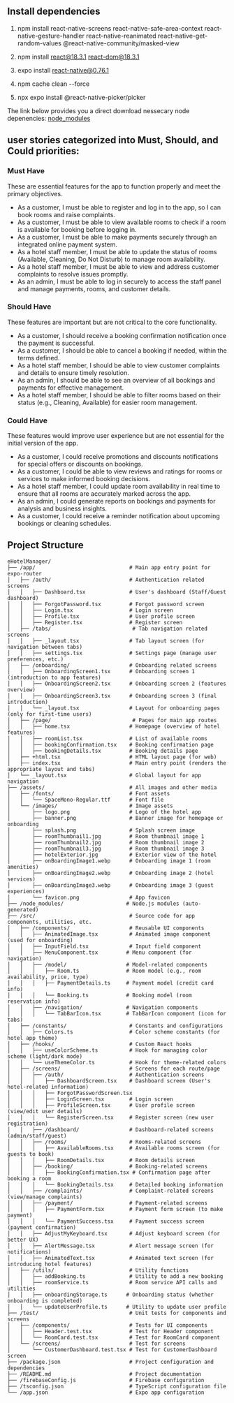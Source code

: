 ## Install dependencies

1. npm install react-native-screens react-native-safe-area-context react-native-gesture-handler react-native-reanimated react-native-get-random-values @react-native-community/masked-view

2. npm install react@18.3.1 react-dom@18.3.1

3. expo install react-native@0.76.1

4. npm cache clean --force

5. npx expo install @react-native-picker/picker

The link below provides you a direct download nessecary node depenencies:
[node_modules](https://drive.google.com/file/d/1KmrQcQ_l3TV0Vun_OpefuHidIxHbUu0v/view?usp=sharing)

## user stories categorized into Must, Should, and Could priorities:

### Must Have

These are essential features for the app to function properly and meet the primary objectives.

- As a customer, I must be able to register and log in to the app, so I can book rooms and raise complaints.
- As a customer, I must be able to view available rooms to check if a room is available for booking before logging in.
- As a customer, I must be able to make payments securely through an integrated online payment system.
- As a hotel staff member, I must be able to update the status of rooms (Available, Cleaning, Do Not Disturb) to manage room availability.
- As a hotel staff member, I must be able to view and address customer complaints to resolve issues promptly.
- As an admin, I must be able to log in securely to access the staff panel and manage payments, rooms, and customer details.

### Should Have

These features are important but are not critical to the core functionality.

- As a customer, I should receive a booking confirmation notification once the payment is successful.
- As a customer, I should be able to cancel a booking if needed, within the terms defined.
- As a hotel staff member, I should be able to view customer complaints and details to ensure timely resolution.
- As an admin, I should be able to see an overview of all bookings and payments for effective management.
- As a hotel staff member, I should be able to filter rooms based on their status (e.g., Cleaning, Available) for easier room management.

### Could Have

These features would improve user experience but are not essential for the initial version of the app.

- As a customer, I could receive promotions and discounts notifications for special offers or discounts on bookings.
- As a customer, I could be able to view reviews and ratings for rooms or services to make informed booking decisions.
- As a hotel staff member, I could update room availability in real time to ensure that all rooms are accurately marked across the app.
- As an admin, I could generate reports on bookings and payments for analysis and business insights.
- As a customer, I could receive a reminder notification about upcoming bookings or cleaning schedules.

## Project Structure

```
eHotelManager/
├── /app/                              # Main app entry point for expo-router
│   ├── /auth/                         # Authentication related screens
│   │   ├── Dashboard.tsx              # User's dashboard (Staff/Guest dashboard)
│   │   ├── ForgotPassword.tsx         # Forgot password screen
│   │   ├── Login.tsx                  # Login screen
│   │   ├── Profile.tsx                # User profile screen
│   │   ├── Register.tsx               # Register screen
│   ├── /tabs/                          # Tab navigation related screens
│   │   ├── _layout.tsx                # Tab layout screen (for navigation between tabs)
│   │   ├── settings.tsx               # Settings page (manage user preferences, etc.)
│   ├── /onboarding/                   # Onboarding related screens
│   │   ├── OnboardingScreen1.tsx      # Onboarding screen 1 (introduction to app features)
│   │   ├── OnboardingScreen2.tsx      # Onboarding screen 2 (features overview)
│   │   ├── OnboardingScreen3.tsx      # Onboarding screen 3 (final introduction)
│   │   └── _layout.tsx                # Layout for onboarding pages (only for first-time users)
│   ├── /page/                          # Pages for main app routes
│   │   ├── home.tsx                   # Homepage (overview of hotel features)
│   │   ├── roomList.tsx               # List of available rooms
│   │   ├── bookingConfirmation.tsx    # Booking confirmation page
│   │   ├── bookingDetails.tsx         # Booking details page
│   ├── +html.tsx                      # HTML layout page (for web)
│   ├── index.tsx                      # Main entry point (renders the appropriate layout and tabs)
│   └── _layout.tsx                    # Global layout for app navigation
├── /assets/                           # All images and other media
│   ├── /fonts/                        # Font assets
│   │   └── SpaceMono-Regular.ttf      # Font file
│   └── /images/                       # Image assets
│       ├── logo.png                   # Logo of the hotel app
│       ├── banner.png                 # Banner image for homepage or onboarding
│       ├── splash.png                 # Splash screen image
│       ├── roomThumbnail1.jpg         # Room thumbnail image 1
│       ├── roomThumbnail2.jpg         # Room thumbnail image 2
│       ├── roomThumbnail3.jpg         # Room thumbnail image 3
│       ├── hotelExterior.jpg          # Exterior view of the hotel
│       ├── onBoardingImage1.webp      # Onboarding image 1 (room amenities)
│       ├── onBoardingImage2.webp      # Onboarding image 2 (hotel services)
│       ├── onBoardingImage3.webp      # Onboarding image 3 (guest experiences)
│       └── favicon.png                # App favicon
├── /node_modules/                    # Node.js modules (auto-generated)
├── /src/                              # Source code for app components, utilities, etc.
│   ├── /components/                   # Reusable UI components
│   │   ├── AnimatedImage.tsx          # Animated image component (used for onboarding)
│   │   ├── InputField.tsx             # Input field component
│   │   ├── MenuComponent.tsx         # Menu component (for navigation)
│   │   ├── /model/                   # Model-related components
│   │   │   ├── Room.ts               # Room model (e.g., room availability, price, type)
│   │   │   ├── PaymentDetails.ts     # Payment model (credit card info)
│   │   │   └── Booking.ts            # Booking model (room reservation info)
│   │   ├── /navigation/              # Navigation components
│   │   │   └── TabBarIcon.tsx        # TabBarIcon component (icon for tabs)
│   ├── /constants/                    # Constants and configurations
│   │   ├── Colors.ts                  # Color scheme constants (for hotel app theme)
│   ├── /hooks/                        # Custom React hooks
│   │   ├── useColorScheme.ts          # Hook for managing color scheme (light/dark mode)
│   │   └── useThemeColor.ts           # Hook for theme-related colors
│   ├── /screens/                      # Screens for each route/page
│   │   ├── /auth/                     # Authentication screens
│   │   │   ├── DashboardScreen.tsx    # Dashboard screen (User's hotel-related information)
│   │   │   ├── ForgotPasswordScreen.tsx
│   │   │   ├── LoginScreen.tsx        # Login screen
│   │   │   ├── ProfileScreen.tsx      # User profile screen (view/edit user details)
│   │   │   └── RegisterScreen.tsx     # Register screen (new user registration)
│   │   ├── /dashboard/                # Dashboard-related screens (admin/staff/guest)
│   │   ├── /rooms/                    # Rooms-related screens
│   │   │   ├── AvailableRooms.tsx     # Available rooms screen (for guests to book)
│   │   │   ├── RoomDetails.tsx        # Room details screen
│   │   ├── /booking/                  # Booking-related screens
│   │   │   ├── BookingConfirmation.tsx # Confirmation page after booking a room
│   │   │   └── BookingDetails.tsx     # Detailed booking information
│   │   ├── /complaints/               # Complaint-related screens (view/manage complaints)
│   │   ├── /payment/                  # Payment-related screens
│   │   │   ├── PaymentForm.tsx        # Payment form screen (to make payment)
│   │   │   └── PaymentSuccess.tsx     # Payment success screen (payment confirmation)
│   │   ├── AdjustMyKeyboard.tsx       # Adjust keyboard screen (for better UX)
│   │   ├── AlertMessage.tsx           # Alert message screen (for notifications)
│   │   ├── AnimatedText.tsx           # Animated text screen (for introducing hotel features)
│   ├── /utils/                        # Utility functions
│   │   ├── addBooking.ts              # Utility to add a new booking
│   │   ├── roomService.ts             # Room service API calls and utilities
│   │   ├── onboardingStorage.ts      # Onboarding status (whether onboarding is completed)
│   │   └── updateUserProfile.ts      # Utility to update user profile
├── /test/                             # Unit tests for components and screens
│   ├── /components/                   # Tests for UI components
│   │   ├── Header.test.tsx            # Test for Header component
│   │   └── RoomCard.test.tsx          # Test for RoomCard component
│   └── /screens/                      # Test for screens
│       └── CustomerDashboard.test.tsx # Test for CustomerDashboard screen
├── /package.json                      # Project configuration and dependencies
├── /README.md                         # Project documentation
├── /firebaseConfig.js                 # Firebase configuration
├── /tsconfig.json                     # TypeScript configuration file
└── /app.json                          # Expo app configuration
```
